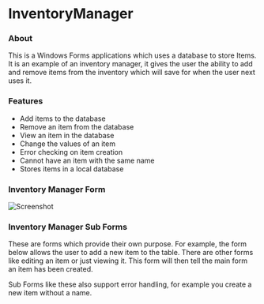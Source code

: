 
# InventoryManager

### About

This is a Windows Forms applications which uses a database to store Items. It is an example of an inventory manager, it gives the user the ability to add and remove items from the inventory which will save for when the user next uses it. 

### Features
- Add items to the database
- Remove an item from the database
- View an item in the database
- Change the values of an item
- Error checking on item creation
- Cannot have an item with the same name
- Stores items in a local database

### Inventory Manager Form

![Screenshot](https://user-images.githubusercontent.com/97055625/178074827-d6209df0-9b04-4dee-a90c-08b39e2f20b4.png)

### Inventory Manager Sub Forms

These are forms which provide their own purpose. For example, the form below allows the user to add a new item to the table. There are other forms like editing an item or just viewing it. This form will then tell the main form an item has been created. 


Sub Forms like these also support error handling, for example you create a new item without a name. 

